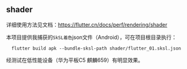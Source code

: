 ## shader

详细使用方法见文档：https://flutter.cn/docs/perf/rendering/shader

本项目提供我捕获的`SkSL着色`json文件（Android），可在项目根目录执行：

```
  flutter build apk --bundle-sksl-path shader/flutter_01.sksl.json
```

经测试在低性能设备（华为平板C5 麒麟659）有明显效果。